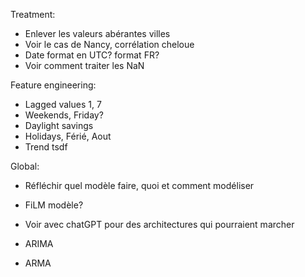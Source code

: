 Treatment:
- Enlever les valeurs abérantes villes
- Voir le cas de Nancy, corrélation cheloue
- Date format en UTC? format FR?
- Voir comment traiter les NaN

Feature engineering:
- Lagged values 1, 7
- Weekends, Friday?
- Daylight savings
- Holidays, Férié, Aout
- Trend
tsdf

Global:
- Réfléchir quel modèle faire, quoi et comment modéliser
- FiLM modèle?
- Voir avec chatGPT pour des architectures qui pourraient marcher

- ARIMA
- ARMA